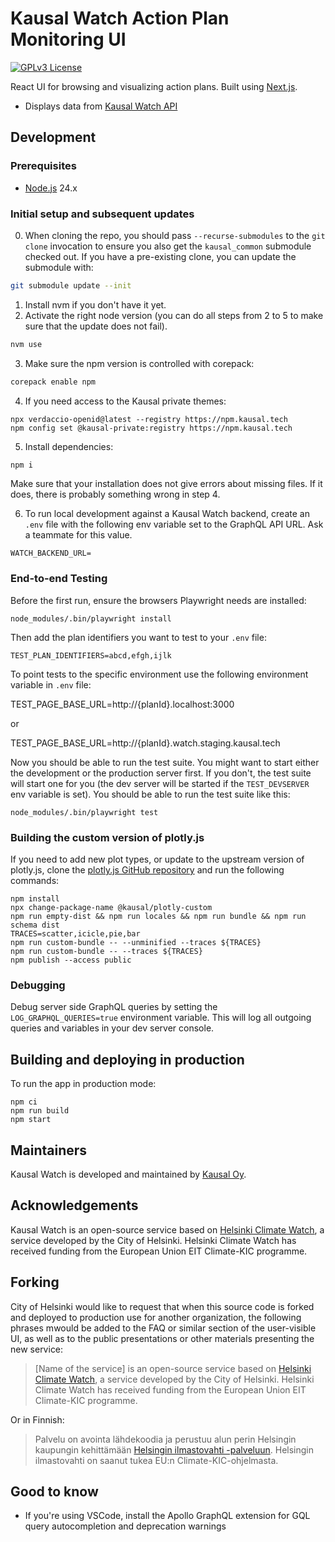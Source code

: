 # Kausal Watch Action Plan Monitoring UI

[![GPLv3 License](https://img.shields.io/badge/License-GPL%20v3-yellow.svg)](https://opensource.org/licenses/)

React UI for browsing and visualizing action plans. Built using [Next.js](https://nextjs.org).

- Displays data from [Kausal Watch API](https://github.com/kausaltech/kausal-watch)

## Development

### Prerequisites

- [Node.js](https://nodejs.org/) 24.x

### Initial setup and subsequent updates

0. When cloning the repo, you should pass `--recurse-submodules` to the `git clone` invocation to ensure you also
   get the `kausal_common` submodule checked out. If you have a pre-existing clone, you can update the submodule with:

```bash
git submodule update --init
```

1. Install nvm if you don't have it yet.
2. Activate the right node version (you can do all steps from 2 to 5 to make sure that the update does not fail).

```bash
nvm use
```

3. Make sure the npm version is controlled with corepack:

```bash
corepack enable npm
```

4. If you need access to the Kausal private themes:

```
npx verdaccio-openid@latest --registry https://npm.kausal.tech
npm config set @kausal-private:registry https://npm.kausal.tech
```

5. Install dependencies:

```bash
npm i
```

Make sure that your installation does not give errors about missing files. If it does, there is probably something wrong in step 4.

6. To run local development against a Kausal Watch backend, create an `.env` file with the following env variable set to the GraphQL API URL. Ask a teammate for this value.

```
WATCH_BACKEND_URL=
```

### End-to-end Testing

Before the first run, ensure the browsers Playwright needs are installed:

    node_modules/.bin/playwright install

Then add the plan identifiers you want to test to your `.env` file:

    TEST_PLAN_IDENTIFIERS=abcd,efgh,ijlk

To point tests to the specific environment use the following environment variable in `.env` file:

TEST_PAGE_BASE_URL=http://{planId}.localhost:3000

or

TEST_PAGE_BASE_URL=http://{planId}.watch.staging.kausal.tech

Now you should be able to run the test suite. You might want to start
either the development or the production server first. If you don't, the
test suite will start one for you (the dev server will be started if the
`TEST_DEVSERVER` env variable is set). You should be able to run the test
suite like this:

    node_modules/.bin/playwright test

### Building the custom version of plotly.js

If you need to add new plot types, or update to the upstream version of plotly.js,
clone the [plotly.js GitHub repository](https://github.com/plotly/plotly.js) and
run the following commands:

    npm install
    npx change-package-name @kausal/plotly-custom
    npm run empty-dist && npm run locales && npm run bundle && npm run schema dist
    TRACES=scatter,icicle,pie,bar
    npm run custom-bundle -- --unminified --traces ${TRACES}
    npm run custom-bundle -- --traces ${TRACES}
    npm publish --access public

### Debugging

Debug server side GraphQL queries by setting the `LOG_GRAPHQL_QUERIES=true` environment variable. This will log all outgoing queries and variables in your dev server console.

## Building and deploying in production

To run the app in production mode:

    npm ci
    npm run build
    npm start

## Maintainers

Kausal Watch is developed and maintained by [Kausal Oy](https://kausal.tech/).

## Acknowledgements

Kausal Watch is an open-source service based on [Helsinki Climate Watch](https://github.com/City-of-Helsinki/cnh-ui), a service developed by the City of Helsinki. Helsinki Climate Watch has received funding from the European Union EIT Climate-KIC programme.

## Forking

City of Helsinki would like to request that when this source code is forked and deployed to production use for another organization, the following phrases mwould be added to the FAQ or similar section of the user-visible UI, as well as to the public presentations or other materials presenting the new service:

> [Name of the service] is an open-source service based on [Helsinki Climate Watch](https://github.com/City-of-Helsinki/cnh-ui), a service developed by the City of Helsinki. Helsinki Climate Watch has received funding from the European Union EIT Climate-KIC programme.

Or in Finnish:

> Palvelu on avointa lähdekoodia ja perustuu alun perin Helsingin kaupungin kehittämään [Helsingin ilmastovahti -palveluun](https://github.com/City-of-Helsinki/cnh-ui). Helsingin ilmastovahti on saanut tukea EU:n Climate-KIC-ohjelmasta.

## Good to know

- If you're using VSCode, install the Apollo GraphQL extension for GQL query autocompletion and deprecation warnings
